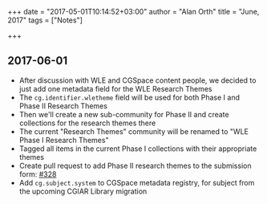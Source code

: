 +++
date = "2017-05-01T10:14:52+03:00"
author = "Alan Orth"
title = "June, 2017"
tags = ["Notes"]

+++
## 2017-06-01

- After discussion with WLE and CGSpace content people, we decided to just add one metadata field for the WLE Research Themes
- The `cg.identifier.wletheme` field will be used for both Phase I and Phase II Research Themes
- Then we'll create a new sub-community for Phase II and create collections for the research themes there
- The current "Research Themes" community will be renamed to "WLE Phase I Research Themes"
- Tagged all items in the current Phase I collections with their appropriate themes
- Create pull request to add Phase II research themes to the submission form: [#328](https://github.com/ilri/DSpace/pull/328)
- Add `cg.subject.system` to CGSpace metadata registry, for subject from the upcoming CGIAR Library migration
